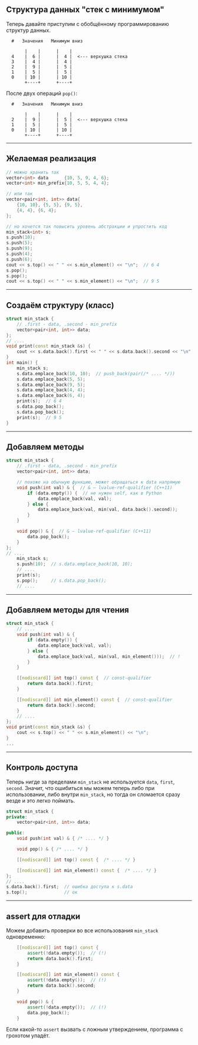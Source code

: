 ## Структура данных "стек с минимумом"
Теперь давайте приступим с обобщённому программированию структур данных.

```
  #   Значения   Минимум вниз

       |    |      |    |
  4    |  6 |      |  4 |  <--- верхушка стека
  3    |  4 |      |  4 |
  2    |  9 |      |  5 |
  1    |  5 |      |  5 |
  0    | 10 |      | 10 |
       +----+      +----+
```

После двух операций `pop()`:
```
  #   Значения   Минимум вниз

       |    |      |    |
  2    |  9 |      |  5 |  <--- верхушка стека
  1    |  5 |      |  5 |
  0    | 10 |      | 10 |
       +----+      +----+
```

---
## Желаемая реализация
```c++
// можно хранить так
vector<int> data      {10, 5, 9, 4, 6};
vector<int> min_prefix{10, 5, 5, 4, 4};

// или так
vector<pair<int, int>> data{
    {10, 10}, {5, 5}, {9, 5},
    {4, 4}, {6, 4};
};

// но хочется так повысить уровень абстракции и упростить код
min_stack<int> s;
s.push(10);
s.push(5);
s.push(9);
s.push(4);
s.push(6);
cout << s.top() << " " << s.min_element() << "\n";  // 6 4
s.pop();
s.pop();
cout << s.top() << " " << s.min_element() << "\n";  // 9 5
```

---
## Создаём структуру (класс)
```c++
struct min_stack {
    // .first - data, .second - min_prefix
    vector<pair<int, int>> data;
};
// ....
void print(const min_stack &s) {
    cout << s.data.back().first << " " << s.data.back().second << "\n";
}
int main() {
    min_stack s;
    s.data.emplace_back(10, 10);  // push_back(pair(/* .... */))
    s.data.emplace_back(5, 5);
    s.data.emplace_back(9, 5);
    s.data.emplace_back(4, 4);
    s.data.emplace_back(6, 4);
    print(s);  // 6 4
    s.data.pop_back();
    s.data.pop_back();
    print(s);  // 9 5
}
```

---
## Добавляем методы
```c++
struct min_stack {
    // .first - data, .second - min_prefix
    vector<pair<int, int>> data;

    // похоже на обычную функцию, может обращаться к data напрямую
    void push(int val) & {  // & — lvalue-ref-qualifier (C++11)
        if (data.empty()) {  // не нужен self, как в Python
            data.emplace_back(val, val);
        } else {
            data.emplace_back(val, min(val, data.back().second));
        }
    }

    void pop() & {  // & — lvalue-ref-qualifier (C++11)
        data.pop_back();
    }
};
// ....
    min_stack s;
    s.push(10);  // s.data.emplace_back(10, 10);
    // ....
    print(s);
    s.pop();     // s.data.pop_back();
    // ....
```


---
## Добавляем методы для чтения
```c++
struct min_stack {
    // ....
    void push(int val) & {
        if (data.empty()) {
            data.emplace_back(val, val);
        } else {
            data.emplace_back(val, min(val, min_element()));  // !
        }
    }

    [[nodiscard]] int top() const {  // const-qualifier
        return data.back().first;
    }

    [[nodiscard]] int min_element() const {  // const-qualifier
        return data.back().second;
    }
    // ....
};
void print(const min_stack &s) {
    cout << s.top() << " " << s.min_element() << "\n";
}
...
```

---
## Контроль доступа
Теперь нигде за пределами `min_stack` не используется `data`, `first`, `second`.
Значит, что ошибиться мы можем теперь либо при использовании,
либо внутри `min_stack`, но тогда он сломается сразу везде и это легко поймать.

```c++
struct min_stack {
private:
    vector<pair<int, int>> data;

public:
    void push(int val) & { /* .... */ }

    void pop() & { /* .... */ }

    [[nodiscard]] int top() const {  /* .... */ }

    [[nodiscard]] int min_element() const {  /* .... */ }
};
// ....
s.data.back().first;  // ошибка доступа к s.data
s.top();              // ок
```

---
## assert для отладки
Можем добавить проверки во все использования `min_stack`
одновременно:

```c++
    [[nodiscard]] int top() const {
        assert(!data.empty());  // (!)
        return data.back().first;
    }

    [[nodiscard]] int min_element() const {
        assert(!data.empty());  // (!)
        return data.back().second;
    }

    void pop() & {
        assert(!data.empty());  // (!)
        data.pop_back();
    }
```

Если какой-то `assert` вызвать с ложным утверждением,
программа с грохотом упадёт.
